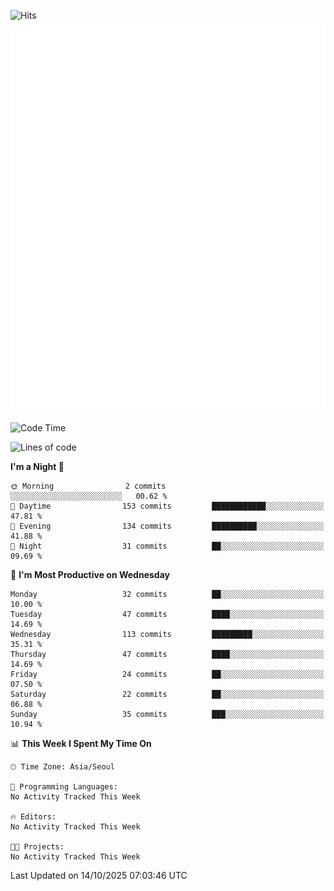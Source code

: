 ![Hits](https://hits.seeyoufarm.com/api/count/incr/badge.svg?url=https%3A%2F%2Fgithub.com%2Fbabaisnyan&count_bg=%2379C83D&title_bg=%23555555&icon=apple.svg&icon_color=%23E7E7E7&title=hits&edge_flat=false)
<br/>
![Metrics](https://github.com/babaisnyan/babaisnyan/blob/main/github-metrics.svg)

<!--START_SECTION:waka-->
![Code Time](http://img.shields.io/badge/Code%20Time-1%2C562%20hrs%2017%20mins-blue)

![Lines of code](https://img.shields.io/badge/From%20Hello%20World%20I%27ve%20Written-932.1%20thousand%20lines%20of%20code-blue)

**I'm a Night 🦉** 

```text
🌞 Morning                2 commits           ░░░░░░░░░░░░░░░░░░░░░░░░░   00.62 % 
🌆 Daytime                153 commits         ████████████░░░░░░░░░░░░░   47.81 % 
🌃 Evening                134 commits         ██████████░░░░░░░░░░░░░░░   41.88 % 
🌙 Night                  31 commits          ██░░░░░░░░░░░░░░░░░░░░░░░   09.69 % 
```
📅 **I'm Most Productive on Wednesday** 

```text
Monday                   32 commits          ██░░░░░░░░░░░░░░░░░░░░░░░   10.00 % 
Tuesday                  47 commits          ████░░░░░░░░░░░░░░░░░░░░░   14.69 % 
Wednesday                113 commits         █████████░░░░░░░░░░░░░░░░   35.31 % 
Thursday                 47 commits          ████░░░░░░░░░░░░░░░░░░░░░   14.69 % 
Friday                   24 commits          ██░░░░░░░░░░░░░░░░░░░░░░░   07.50 % 
Saturday                 22 commits          ██░░░░░░░░░░░░░░░░░░░░░░░   06.88 % 
Sunday                   35 commits          ███░░░░░░░░░░░░░░░░░░░░░░   10.94 % 
```


📊 **This Week I Spent My Time On** 

```text
🕑︎ Time Zone: Asia/Seoul

💬 Programming Languages: 
No Activity Tracked This Week

🔥 Editors: 
No Activity Tracked This Week

🐱‍💻 Projects: 
No Activity Tracked This Week
```


 Last Updated on 14/10/2025 07:03:46 UTC
<!--END_SECTION:waka-->
